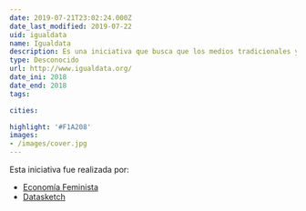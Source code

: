 ```yaml
---
date: 2019-07-21T23:02:24.000Z
date_last_modified: 2019-07-22
uid: igualdata
name: Igualdata
description: Es una iniciativa que busca que los medios tradicionales y alternativos, organizaciones, clubes deportivos y marcas interesadas en el fútbol difundan, desarrollen y promuevan contenidos con una agenda social y de género más responsable.
type: Desconocido
url: http://www.igualdata.org/
date_ini: 2018
date_end: 2018
tags:

cities: 

highlight: '#F1A208'
images:
- /images/cover.jpg
---
```


Esta iniciativa fue realizada por:

- [Economía Feminista](/i/economia-feminista.html)
- [Datasketch](/i/datasketch.html)
